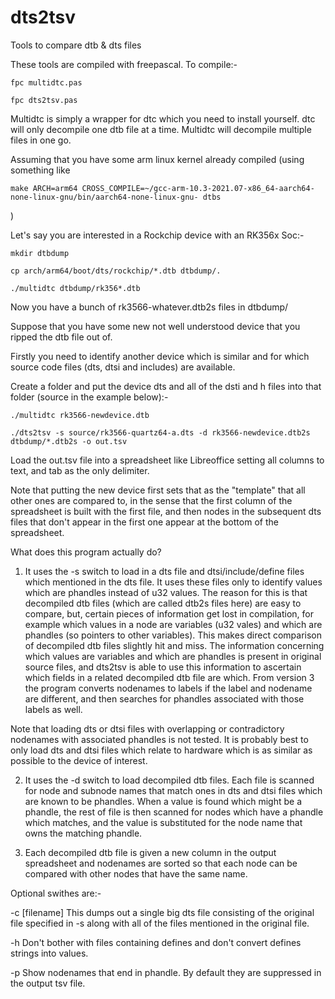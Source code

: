 # dts2tsv
Tools to compare dtb &amp; dts files

These tools are compiled with freepascal. To compile:-

```
fpc multidtc.pas

fpc dts2tsv.pas
```

Multidtc is simply a wrapper for dtc which you need to install yourself.
dtc will only decompile one dtb file at a time. Multidtc will decompile multiple files in one go.

Assuming that you have some arm linux kernel already compiled (using something like 
```
make ARCH=arm64 CROSS_COMPILE=~/gcc-arm-10.3-2021.07-x86_64-aarch64-none-linux-gnu/bin/aarch64-none-linux-gnu- dtbs
```
)

Let's say you are interested in a Rockchip device with an RK356x Soc:-

```
mkdir dtbdump

cp arch/arm64/boot/dts/rockchip/*.dtb dtbdump/.

./multidtc dtbdump/rk356*.dtb
```

Now you have a bunch of rk3566-whatever.dtb2s files in dtbdump/

Suppose that you have some new not well understood device that you ripped the dtb file out of.

Firstly you need to identify another device which is similar and for which source code files (dts, dtsi and includes) are available.

Create a folder and put the device dts and all of the dsti and h files into that folder (source in the example below):- 

```
./multidtc rk3566-newdevice.dtb

./dts2tsv -s source/rk3566-quartz64-a.dts -d rk3566-newdevice.dtb2s dtbdump/*.dtb2s -o out.tsv

```
Load the out.tsv file into a spreadsheet like Libreoffice setting all columns to text, and tab as the only delimiter.

Note that putting the new device first sets that as the "template" that all other ones are compared to, in the sense that the first column of the spreadsheet is built with the first file, and then nodes in the subsequent dts files that don't appear in the first one appear at the bottom of the spreadsheet.

What does this program actually do?

1. It uses the -s switch to load in a dts file and dtsi/include/define files which mentioned in the dts file.
It uses these files only to identify values which are phandles instead of u32 values.
The reason for this is that decompiled dtb files (which are called dtb2s files here) are easy to compare, but, certain pieces of information get lost in compilation, for example which values in a node are variables (u32 vales) and which are phandles (so pointers to other variables).
This makes direct comparison of decompiled dtb files slightly hit and miss.
The information concerning which values are variables and which are phandles is present in original source files, and dts2tsv is able to use this information to ascertain which fields in a related decompiled dtb file are which.
From version 3 the program converts nodenames to labels if the label and nodename are different, and then searches for phandles associated with those labels as well.

Note that loading dts or dtsi files with overlapping or contradictory nodenames with associated phandles is not tested.  It is probably best to only load dts and dtsi files which relate to hardware which is as similar as possible to the device of interest.

2. It uses the -d switch to load decompiled dtb files.
Each file is scanned for node and subnode names that match ones in dts and dtsi files which are known to be phandles.
When a value is found which might be a phandle, the rest of file is then scanned for nodes which have a phandle which matches, and the value is substituted for the node name that owns the matching phandle.

3. Each decompiled dtb file is given a new column in the output spreadsheet and nodenames are sorted so that each node can be compared with other nodes that have the same name.

Optional swithes are:-

-c [filename]  This dumps out a single big dts file consisting of the original file specified in -s along with all of the files mentioned in the original file.

-h  Don't bother with files containing defines and don't convert defines strings into values.

-p  Show nodenames that end in phandle.  By default they are suppressed in the output tsv file.
